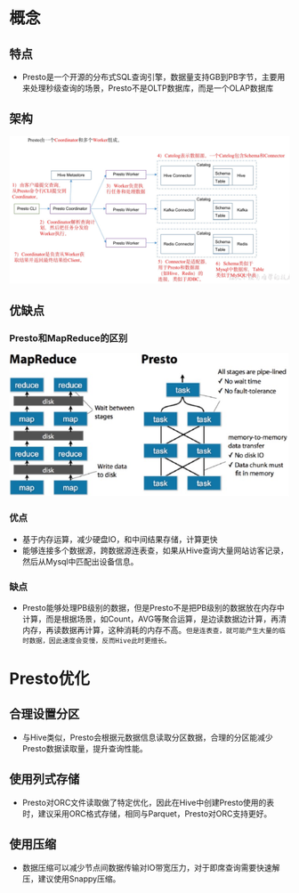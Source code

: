 # 概念

## 特点

* Presto是一个开源的分布式SQL查询引擎，数据量支持GB到PB字节，主要用来处理秒级查询的场景，Presto不是OLTP数据库，而是一个OLAP数据库

## 架构

![presto架构](../../../datawarehouse/img/presto架构.jpg)

## 优缺点

### Presto和MapReduce的区别

![presto架构](../../../datawarehouse/img/presto和mr的区别.jpg)

### 优点

* 基于内存运算，减少硬盘IO，和中间结果存储，计算更快
* 能够连接多个数据源，跨数据源连表查，如果从Hive查询大量网站访客记录，然后从Mysql中匹配出设备信息。

### 缺点

* Presto能够处理PB级别的数据，但是Presto不是把PB级别的数据放在内存中计算，而是根据场景，如Count，AVG等聚合运算，是边读数据边计算，再清内存，再读数据再计算，这种消耗的内存不高。`但是连表查，就可能产生大量的临时数据，因此速度会变慢，反而Hive此时更擅长。`

# Presto优化

## 合理设置分区

* 与Hive类似，Presto会根据元数据信息读取分区数据，合理的分区能减少Presto数据读取量，提升查询性能。

## 使用列式存储

* Presto对ORC文件读取做了特定优化，因此在Hive中创建Presto使用的表时，建议采用ORC格式存储，相同与Parquet，Presto对ORC支持更好。

## 使用压缩

* 数据压缩可以减少节点间数据传输对IO带宽压力，对于即席查询需要快速解压，建议使用Snappy压缩。

